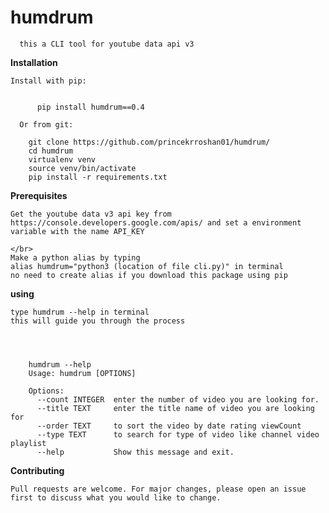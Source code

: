 humdrum
=========
      
      
      this a CLI tool for youtube data api v3
      
      

**Installation**


	Install with pip:


	      pip install humdrum==0.4
	 
	  Or from git:

	    git clone https://github.com/princekrroshan01/humdrum/
	    cd humdrum
	    virtualenv venv
	    source venv/bin/activate
	    pip install -r requirements.txt
	      
      
**Prerequisites**


	Get the youtube data v3 api key from https://console.developers.google.com/apis/ and set a environment variable with the name API_KEY

	</br>
	Make a python alias by typing 
	alias humdrum="python3 (location of file cli.py)" in terminal
	no need to create alias if you download this package using pip

**using** 

	type humdrum --help in terminal 
	this will guide you through the process




		humdrum --help
		Usage: humdrum [OPTIONS]

		Options:
		  --count INTEGER  enter the number of video you are looking for.
		  --title TEXT     enter the title name of video you are looking for
		  --order TEXT     to sort the video by date rating viewCount
		  --type TEXT      to search for type of video like channel video playlist
		  --help           Show this message and exit.




**Contributing**

	Pull requests are welcome. For major changes, please open an issue first to discuss what you would like to change.

